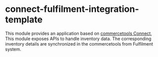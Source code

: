 # connect-fulfilment-integration-template

This module provides an application based on [commercetools Connect](https://docs.commercetools.com/connect), This module exposes APIs to handle inventory data. The corresponding inventory details are synchronized in the commercetools from Fulfilment system.


